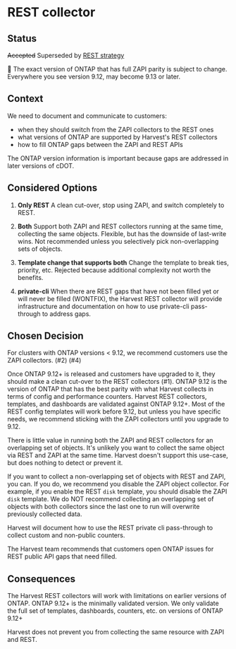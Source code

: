 # REST collector

## Status <!-- one of: In Progress, Accepted, Rejected, Superseded, Deprecated -->

~~Accepted~~
Superseded by [REST strategy](https://github.com/NetApp/harvest/blob/main/docs/architecture/rest-strategy.md)

:construction: The exact version of ONTAP that has full ZAPI parity is subject to change. 
Everywhere you see version 9.12, may become 9.13 or later.

## Context

We need to document and communicate to customers:
- when they should switch from the ZAPI collectors to the REST ones
- what versions of ONTAP are supported by Harvest's REST collectors
- how to fill ONTAP gaps between the ZAPI and REST APIs

The ONTAP version information is important because gaps are addressed in later versions of cDOT.

## Considered Options

1. **Only REST** A clean cut-over, stop using ZAPI, and switch completely to REST.

2. **Both** Support both ZAPI and REST collectors running at the same time, collecting the same objects. Flexible, but has the downside of last-write wins. Not recommended unless you selectively pick non-overlapping sets of objects.

3. **Template change that supports both** Change the template to break ties, priority, etc. Rejected because additional complexity not worth the benefits.

4. **private-cli** When there are REST gaps that have not been filled yet or will never be filled (WONTFIX), the Harvest REST collector will provide infrastructure and documentation on how to use private-cli pass-through to address gaps.

## Chosen Decision

For clusters with ONTAP versions < 9.12, we recommend customers use the ZAPI collectors. (#2) (#4)

Once ONTAP 9.12+ is released and customers have upgraded to it, they should make a clean cut-over to the REST collectors (#1). 
ONTAP 9.12 is the version of ONTAP that has the best parity with what Harvest collects in terms of config and performance counters. 
Harvest REST collectors, templates, and dashboards are validated against ONTAP 9.12+. 
Most of the REST config templates will work before 9.12, but unless you have specific needs, we recommend sticking with the ZAPI collectors until you upgrade to 9.12.

There is little value in running both the ZAPI and REST collectors for an overlapping set of objects. 
It's unlikely you want to collect the same object via REST and ZAPI at the same time. Harvest doesn't support this use-case, but does nothing to detect or prevent it.

If you want to collect a non-overlapping set of objects with REST and ZAPI, you can. 
If you do, we recommend you disable the ZAPI object collector. 
For example, if you enable the REST `disk` template, you should disable the ZAPI `disk` template. 
We do NOT recommend collecting an overlapping set of objects with both collectors since the last one to run will overwrite previously collected data.

Harvest will document how to use the REST private cli pass-through to collect custom and non-public counters.

The Harvest team recommends that customers open ONTAP issues for REST public API gaps that need filled.

## Consequences

The Harvest REST collectors will work with limitations on earlier versions of ONTAP. 
ONTAP 9.12+ is the minimally validated version. 
We only validate the full set of templates, dashboards, counters, etc. on versions of ONTAP 9.12+

Harvest does not prevent you from collecting the same resource with ZAPI and REST.